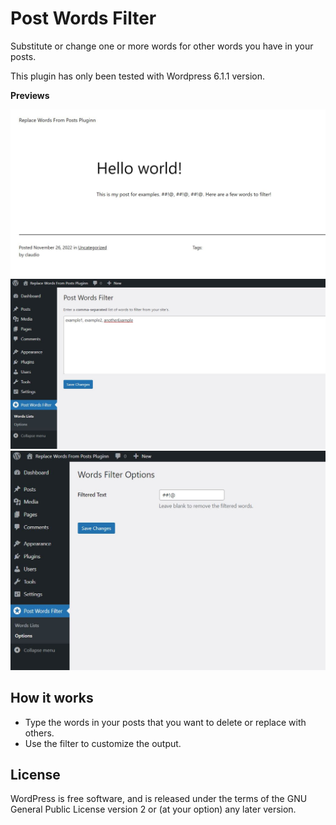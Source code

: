 # Post Words Filter

Substitute or change one or more words for other words you have in your posts.

This plugin has only been tested with Wordpress 6.1.1 version.

<strong>Previews</strong>

![](example1.JPG)
![](example2.JPG)
![](example3.JPG)

## How it works

* Type the words in your posts that you want to delete or replace with others.
* Use the filter to customize the output. 

## License

WordPress is free software, and is released under the terms of the GNU General Public License version 2 or (at your option) any later version.
